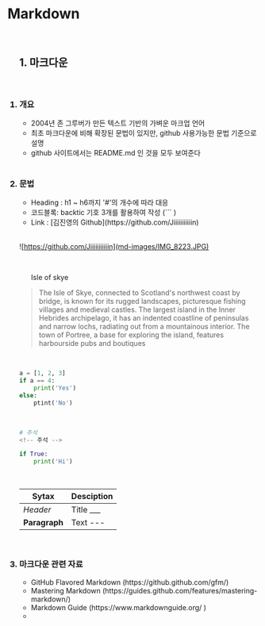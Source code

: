 # Markdown

<br>

<ol>

## 1. 마크다운

<br>

### <li> 개요</li>

<ul>

<li> 2004년 존 그루버가 만든 텍스트 기반의 가벼운 마크업 언어 </li>

<li> 최초 마크다운에 비해 확장된 문법이 있지만, github 사용가능한 문법 기준으로 설명 </li>

<li> github 사이트에서는 README.md 인 것을 모두 보여준다 </li>

</ul>

<br> 

### <li> 문법</li>

<ul>

<li> Heading : h1 ~ h6까지 '#'의 개수에 따라 대응 </li>

<li> 코드블록: backtic 기호 3개를 활용하여 작성 (``` )  </li>

<li> Link : [김진영의 Github](https://github.com/Jiiiiiiiiiiin) </li>

</ul>

<br>

![https://github.com/Jiiiiiiiiiiin](md-images/IMG_8223.JPG) 

<br>

<ul>Isle of skye </ul>

> The Isle of Skye, connected to Scotland's northwest coast by bridge, is known for its rugged landscapes, picturesque fishing villages and medieval castles. The largest island in the Inner Hebrides archipelago, it has an indented coastline of peninsulas and narrow lochs, radiating out from a mountainous interior. The town of Portree, a base for exploring the island, features harbourside pubs and boutiques

<br>

```python
a = [1, 2, 3]
if a == 4:
    print('Yes')
else:
    ptint('No')
```

<br>

```python
# 주석
<!-- 주석 -->

if True:
    print('Hi')
```

<br>

| Sytax         | Desciption |
| ------------- | ---------- |
| *Header*      | Title ___  |
| **Paragraph** | Text  ---  |

<br>

### <li>마크다운 관련 자료</li>

<ul>

<li>  GitHub Flavored Markdown (https://github.github.com/gfm/) </li>
<li>  Mastering Markdown (https://guides.github.com/features/mastering-markdown/)  </li>
<li> Markdown Guide (https://www.markdownguide.org/ ) <li>

</ol>

